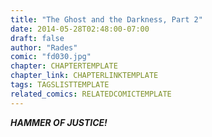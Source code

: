 ```yaml
---
title: "The Ghost and the Darkness, Part 2"
date: 2014-05-28T02:48:00-07:00
draft: false
author: "Rades"
comic: "fd030.jpg"
chapter: CHAPTERTEMPLATE
chapter_link: CHAPTERLINKTEMPLATE
tags: TAGSLISTTEMPLATE
related_comics: RELATEDCOMICTEMPLATE
---
```


***HAMMER OF JUSTICE!***

